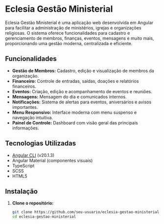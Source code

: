 # Eclesia Gestão Ministerial

Eclesia Gestão Ministerial é uma aplicação web desenvolvida em Angular para facilitar a administração de ministérios, igrejas e organizações religiosas. O sistema oferece funcionalidades para cadastro e gerenciamento de membros, finanças, eventos, mensagens e muito mais, proporcionando uma gestão moderna, centralizada e eficiente.

## Funcionalidades

- **Gestão de Membros:** Cadastro, edição e visualização de membros da organização.
- **Financeiro:** Controle de entradas, saídas, doações e relatórios financeiros.
- **Eventos:** Criação, edição e acompanhamento de eventos e reuniões.
- **Mensagens:** Mensagem do dia e comunicados internos.
- **Notificações:** Sistema de alertas para eventos, aniversários e avisos importantes.
- **Menu Responsivo:** Interface moderna com menu suspenso e navegação intuitiva.
- **Painel de Controle:** Dashboard com visão geral das principais informações.

## Tecnologias Utilizadas

- [Angular CLI](https://angular.dev/tools/cli) (v20.1.3)
- Angular Material (componentes visuais)
- TypeScript
- SCSS
- HTML5

## Instalação

1. **Clone o repositório:**
   ```bash
   git clone https://github.com/seu-usuario/eclesia-gestao-ministerial.git
   cd eclesia-gestao-ministerial
